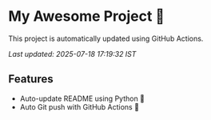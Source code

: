 # My Awesome Project 🚀

This project is automatically updated using GitHub Actions.

_Last updated: 2025-07-18 17:19:32 IST_

## Features
- Auto-update README using Python 🐍
- Auto Git push with GitHub Actions 🤖
